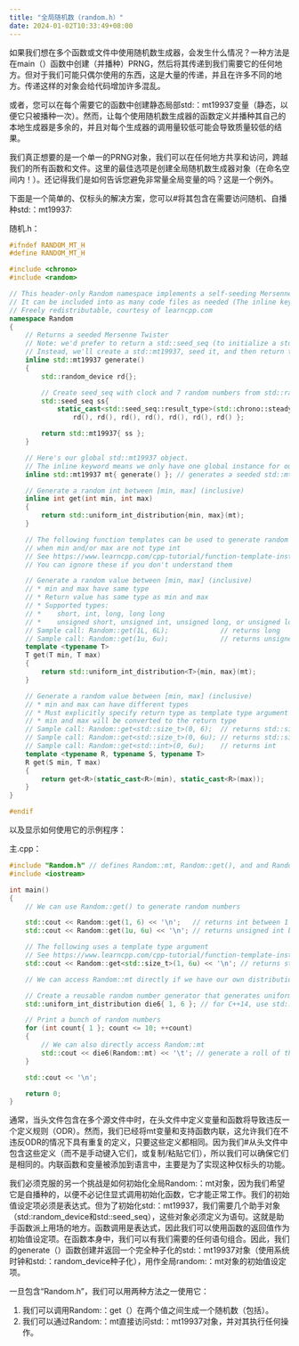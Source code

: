 ```yaml
---
title: "全局随机数（random.h）"
date: 2024-01-02T10:33:49+08:00
---
```


如果我们想在多个函数或文件中使用随机数生成器，会发生什么情况？一种方法是在main（）函数中创建（并播种）PRNG，然后将其传递到我们需要它的任何地方。但对于我们可能只偶尔使用的东西，这是大量的传递，并且在许多不同的地方。传递这样的对象会给代码增加许多混乱。

或者，您可以在每个需要它的函数中创建静态局部std:：mt19937变量（静态，以便它只被播种一次）。然而，让每个使用随机数生成器的函数定义并播种其自己的本地生成器是多余的，并且对每个生成器的调用量较低可能会导致质量较低的结果。

我们真正想要的是一个单一的PRNG对象，我们可以在任何地方共享和访问，跨越我们的所有函数和文件。这里的最佳选项是创建全局随机数生成器对象（在命名空间内！）。还记得我们是如何告诉您避免非常量全局变量的吗？这是一个例外。

下面是一个简单的、仅标头的解决方案，您可以#将其包含在需要访问随机、自播种std:：mt19937:

随机.h：

```C++
#ifndef RANDOM_MT_H
#define RANDOM_MT_H

#include <chrono>
#include <random>

// This header-only Random namespace implements a self-seeding Mersenne Twister
// It can be included into as many code files as needed (The inline keyword avoids ODR violations)
// Freely redistributable, courtesy of learncpp.com
namespace Random
{
	// Returns a seeded Mersenne Twister
	// Note: we'd prefer to return a std::seed_seq (to initialize a std::mt19937), but std::seed can't be copied, so it can't be returned by value.
	// Instead, we'll create a std::mt19937, seed it, and then return the std::mt19937 (which can be copied).
	inline std::mt19937 generate()
	{
		std::random_device rd{};

		// Create seed_seq with clock and 7 random numbers from std::random_device
		std::seed_seq ss{
			static_cast<std::seed_seq::result_type>(std::chrono::steady_clock::now().time_since_epoch().count()),
				rd(), rd(), rd(), rd(), rd(), rd(), rd() };

		return std::mt19937{ ss };
	}

	// Here's our global std::mt19937 object.
	// The inline keyword means we only have one global instance for our whole program.
	inline std::mt19937 mt{ generate() }; // generates a seeded std::mt19937 and copies it into our global object

	// Generate a random int between [min, max] (inclusive)
	inline int get(int min, int max)
	{
		return std::uniform_int_distribution{min, max}(mt);
	}

	// The following function templates can be used to generate random numbers
	// when min and/or max are not type int
	// See https://www.learncpp.com/cpp-tutorial/function-template-instantiation/
	// You can ignore these if you don't understand them

	// Generate a random value between [min, max] (inclusive)
	// * min and max have same type
	// * Return value has same type as min and max
	// * Supported types:
	// *    short, int, long, long long
	// *    unsigned short, unsigned int, unsigned long, or unsigned long long
	// Sample call: Random::get(1L, 6L);             // returns long
	// Sample call: Random::get(1u, 6u);             // returns unsigned int
	template <typename T>
	T get(T min, T max)
	{
		return std::uniform_int_distribution<T>{min, max}(mt);
	}

	// Generate a random value between [min, max] (inclusive)
	// * min and max can have different types
	// * Must explicitly specify return type as template type argument
	// * min and max will be converted to the return type
	// Sample call: Random::get<std::size_t>(0, 6);  // returns std::size_t
	// Sample call: Random::get<std::size_t>(0, 6u); // returns std::size_t
	// Sample call: Random::get<std::int>(0, 6u);    // returns int
	template <typename R, typename S, typename T>
	R get(S min, T max)
	{
		return get<R>(static_cast<R>(min), static_cast<R>(max));
	}
}

#endif
```

以及显示如何使用它的示例程序：

主.cpp：

```C++
#include "Random.h" // defines Random::mt, Random::get(), and and Random::generate()
#include <iostream>

int main()
{
	// We can use Random::get() to generate random numbers

	std::cout << Random::get(1, 6) << '\n';   // returns int between 1 and 6
	std::cout << Random::get(1u, 6u) << '\n'; // returns unsigned int between 1 and 6

	// The following uses a template type argument
	// See https://www.learncpp.com/cpp-tutorial/function-template-instantiation/
	std::cout << Random::get<std::size_t>(1, 6u) << '\n'; // returns std::size_t between 1 and 6

	// We can access Random::mt directly if we have our own distribution

	// Create a reusable random number generator that generates uniform numbers between 1 and 6
	std::uniform_int_distribution die6{ 1, 6 }; // for C++14, use std::uniform_int_distribution<> die6{ 1, 6 };

	// Print a bunch of random numbers
	for (int count{ 1 }; count <= 10; ++count)
	{
		// We can also directly access Random::mt
		std::cout << die6(Random::mt) << '\t'; // generate a roll of the die here
	}

	std::cout << '\n';

	return 0;
}
```

通常，当头文件包含在多个源文件中时，在头文件中定义变量和函数将导致违反一个定义规则（ODR）。然而，我们已经将mt变量和支持函数内联，这允许我们在不违反ODR的情况下具有重复的定义，只要这些定义都相同。因为我们#从头文件中包含这些定义（而不是手动键入它们，或复制/粘贴它们），所以我们可以确保它们是相同的。内联函数和变量被添加到语言中，主要是为了实现这种仅标头的功能。

我们必须克服的另一个挑战是如何初始化全局Random:：mt对象，因为我们希望它是自播种的，以便不必记住显式调用初始化函数，它才能正常工作。我们的初始值设定项必须是表达式。但为了初始化std:：mt19937，我们需要几个助手对象（std:∶random_device和std::seed_seq），这些对象必须定义为语句。这就是助手函数派上用场的地方。函数调用是表达式，因此我们可以使用函数的返回值作为初始值设定项。在函数本身中，我们可以有我们需要的任何语句组合。因此，我们的generate（）函数创建并返回一个完全种子化的std:：mt19937对象（使用系统时钟和std:：random_device种子化），用作全局random:：mt对象的初始值设定项。

一旦包含“Random.h”，我们可以用两种方法之一使用它：

1. 我们可以调用Random:：get（）在两个值之间生成一个随机数（包括）。
2. 我们可以通过Random:：mt直接访问std:：mt19937对象，并对其执行任何操作。


